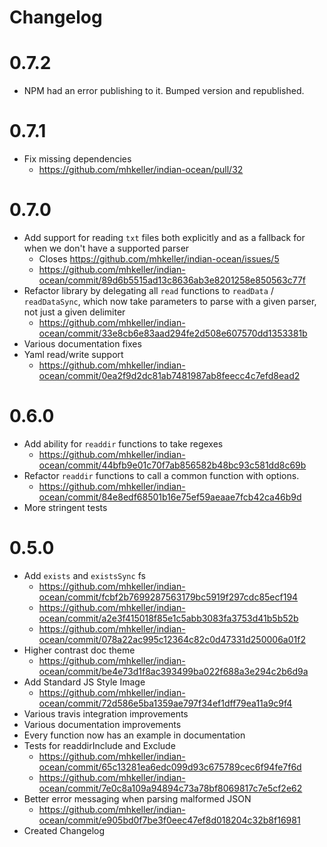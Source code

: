 Changelog
=========

# 0.7.2

* NPM had an error publishing to it. Bumped version and republished.

# 0.7.1

* Fix missing dependencies
  * https://github.com/mhkeller/indian-ocean/pull/32

# 0.7.0

* Add support for reading `txt` files both explicitly and as a fallback for when we don't have a supported parser
  * Closes https://github.com/mhkeller/indian-ocean/issues/5
  * https://github.com/mhkeller/indian-ocean/commit/89d6b5515ad13c8636ab3e8201258e850563c77f
* Refactor library by delegating all `read` functions to `readData` / `readDataSync`, which now take parameters to parse with a given parser, not just a given delimiter
  * https://github.com/mhkeller/indian-ocean/commit/33e8cb6e83aad294fe2d508e607570dd1353381b
* Various documentation fixes
* Yaml read/write support
  * https://github.com/mhkeller/indian-ocean/commit/0ea2f9d2dc81ab7481987ab8feecc4c7efd8ead2

# 0.6.0

* Add ability for `readdir` functions to take regexes
  * https://github.com/mhkeller/indian-ocean/commit/44bfb9e01c70f7ab856582b48bc93c581dd8c69b
* Refactor `readdir` functions to call a common function with options.
  * https://github.com/mhkeller/indian-ocean/commit/84e8edf68501b16e75ef59aeaae7fcb42ca46b9d
* More stringent tests

# 0.5.0

* Add `exists` and `existsSync` fs
  * https://github.com/mhkeller/indian-ocean/commit/fcbf2b7699287563179bc5919f297cdc85ecf194
  * https://github.com/mhkeller/indian-ocean/commit/a2e3f415018f85e1c5abb3083fa3753d41b5b52b
  * https://github.com/mhkeller/indian-ocean/commit/078a22ac995c12364c82c0d47331d250006a01f2
* Higher contrast doc theme
  * https://github.com/mhkeller/indian-ocean/commit/be4e73d1f8ac393499ba022f688a3e294c2b6d9a
* Add Standard JS Style Image
  * https://github.com/mhkeller/indian-ocean/commit/72d586e5ba1359ae797f34ef1dff79ea11a9c9f4
* Various travis integration improvements
* Various documentation improvements
* Every function now has an example in documentation
* Tests for readdirInclude and Exclude
  * https://github.com/mhkeller/indian-ocean/commit/65c13281ea6edc099d93c675789cec6f94fe7f6d
  * https://github.com/mhkeller/indian-ocean/commit/7e0c8a109a94894c73a78bf8069817c7e5cf2e62
* Better error messaging when parsing malformed JSON
  * https://github.com/mhkeller/indian-ocean/commit/e905bd0f7be3f0eec47ef8d018204c32b8f16981
* Created Changelog